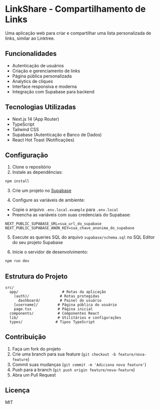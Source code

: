 # LinkShare - Compartilhamento de Links

Uma aplicação web para criar e compartilhar uma lista personalizada de links, similar ao Linktree.

## Funcionalidades

- Autenticação de usuários
- Criação e gerenciamento de links
- Página pública personalizada
- Analytics de cliques
- Interface responsiva e moderna
- Integração com Supabase para backend

## Tecnologias Utilizadas

- Next.js 14 (App Router)
- TypeScript
- Tailwind CSS
- Supabase (Autenticação e Banco de Dados)
- React Hot Toast (Notificações)

## Configuração

1. Clone o repositório
2. Instale as dependências:
```bash
npm install
```

3. Crie um projeto no [Supabase](https://supabase.com)

4. Configure as variáveis de ambiente:
- Copie o arquivo `.env.local.example` para `.env.local`
- Preencha as variáveis com suas credenciais do Supabase:
```
NEXT_PUBLIC_SUPABASE_URL=sua_url_do_supabase
NEXT_PUBLIC_SUPABASE_ANON_KEY=sua_chave_anonima_do_supabase
```

5. Execute as queries SQL do arquivo `supabase/schema.sql` no SQL Editor do seu projeto Supabase

6. Inicie o servidor de desenvolvimento:
```bash
npm run dev
```

## Estrutura do Projeto

```
src/
  app/                    # Rotas da aplicação
    (auth)/              # Rotas protegidas
      dashboard/         # Painel do usuário
    [username]/         # Página pública do usuário
    page.tsx            # Página inicial
  components/           # Componentes React
  lib/                  # Utilitários e configurações
  types/               # Tipos TypeScript
```

## Contribuição

1. Faça um fork do projeto
2. Crie uma branch para sua feature (`git checkout -b feature/nova-feature`)
3. Commit suas mudanças (`git commit -m 'Adiciona nova feature'`)
4. Push para a branch (`git push origin feature/nova-feature`)
5. Abra um Pull Request

## Licença

MIT 
